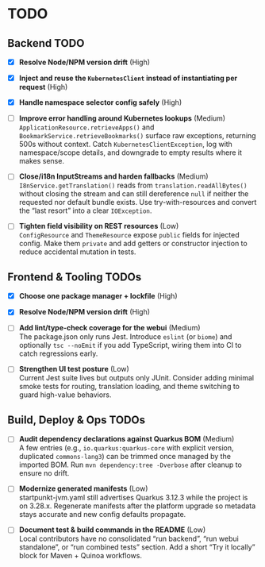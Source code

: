 # TODO

## Backend TODO

- [x] **Resolve Node/NPM version drift** (High)  

- [x] **Inject and reuse the `KubernetesClient` instead of instantiating per request** (High)

- [x] **Handle namespace selector config safely** (High)

- [ ] **Improve error handling around Kubernetes lookups** (Medium)  
  `ApplicationResource.retrieveApps()` and `BookmarkService.retrieveBookmarks()` surface raw exceptions, returning 500s without context. Catch `KubernetesClientException`, log with namespace/scope details, and downgrade to empty results where it makes sense.

- [ ] **Close/i18n InputStreams and harden fallbacks** (Medium)  
  `I8nService.getTranslation()` reads from `translation.readAllBytes()` without closing the stream and can still dereference `null` if neither the requested nor default bundle exists. Use try-with-resources and convert the “last resort” into a clear `IOException`.

- [ ] **Tighten field visibility on REST resources** (Low)  
  `ConfigResource` and `ThemeResource` expose `public` fields for injected config. Make them `private` and add getters or constructor injection to reduce accidental mutation in tests.

## Frontend & Tooling TODOs

- [x] **Choose one package manager + lockfile** (High)  

- [x] **Resolve Node/NPM version drift** (High)

- [ ] **Add lint/type-check coverage for the webui** (Medium)  
  The package.json only runs Jest. Introduce `eslint` (or `biome`) and optionally `tsc --noEmit` if you add TypeScript, wiring them into CI to catch regressions early.

- [ ] **Strengthen UI test posture** (Low)  
  Current Jest suite lives but outputs only JUnit. Consider adding minimal smoke tests for routing, translation loading, and theme switching to guard high-value behaviors.

## Build, Deploy & Ops TODOs

- [ ] **Audit dependency declarations against Quarkus BOM** (Medium)  
  A few entries (e.g., `io.quarkus:quarkus-core` with explicit version, duplicated `commons-lang3`) can be trimmed once managed by the imported BOM. Run `mvn dependency:tree -Dverbose` after cleanup to ensure no drift.

- [ ] **Modernize generated manifests** (Low)  
  startpunkt-jvm.yaml still advertises Quarkus 3.12.3 while the project is on 3.28.x. Regenerate manifests after the platform upgrade so metadata stays accurate and new config defaults propagate.

- [ ] **Document test & build commands in the README** (Low)  
  Local contributors have no consolidated “run backend”, “run webui standalone”, or “run combined tests” section. Add a short “Try it locally” block for Maven + Quinoa workflows.
